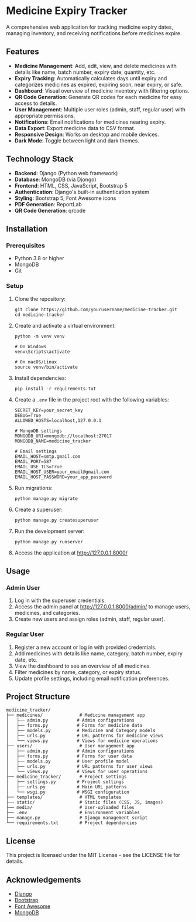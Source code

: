# Medicine Expiry Tracker

A comprehensive web application for tracking medicine expiry dates, managing inventory, and receiving notifications before medicines expire.

## Features

- **Medicine Management**: Add, edit, view, and delete medicines with details like name, batch number, expiry date, quantity, etc.
- **Expiry Tracking**: Automatically calculates days until expiry and categorizes medicines as expired, expiring soon, near expiry, or safe.
- **Dashboard**: Visual overview of medicine inventory with filtering options.
- **QR Code Generation**: Generate QR codes for each medicine for easy access to details.
- **User Management**: Multiple user roles (admin, staff, regular user) with appropriate permissions.
- **Notifications**: Email notifications for medicines nearing expiry.
- **Data Export**: Export medicine data to CSV format.
- **Responsive Design**: Works on desktop and mobile devices.
- **Dark Mode**: Toggle between light and dark themes.

## Technology Stack

- **Backend**: Django (Python web framework)
- **Database**: MongoDB (via Djongo)
- **Frontend**: HTML, CSS, JavaScript, Bootstrap 5
- **Authentication**: Django's built-in authentication system
- **Styling**: Bootstrap 5, Font Awesome icons
- **PDF Generation**: ReportLab
- **QR Code Generation**: qrcode

## Installation

### Prerequisites

- Python 3.8 or higher
- MongoDB
- Git

### Setup

1. Clone the repository:
   ```
   git clone https://github.com/yourusername/medicine-tracker.git
   cd medicine-tracker
   ```

2. Create and activate a virtual environment:
   ```
   python -m venv venv
   
   # On Windows
   venv\Scripts\activate
   
   # On macOS/Linux
   source venv/bin/activate
   ```

3. Install dependencies:
   ```
   pip install -r requirements.txt
   ```

4. Create a `.env` file in the project root with the following variables:
   ```
   SECRET_KEY=your_secret_key
   DEBUG=True
   ALLOWED_HOSTS=localhost,127.0.0.1
   
   # MongoDB settings
   MONGODB_URI=mongodb://localhost:27017
   MONGODB_NAME=medicine_tracker
   
   # Email settings
   EMAIL_HOST=smtp.gmail.com
   EMAIL_PORT=587
   EMAIL_USE_TLS=True
   EMAIL_HOST_USER=your_email@gmail.com
   EMAIL_HOST_PASSWORD=your_app_password
   ```

5. Run migrations:
   ```
   python manage.py migrate
   ```

6. Create a superuser:
   ```
   python manage.py createsuperuser
   ```

7. Run the development server:
   ```
   python manage.py runserver
   ```

8. Access the application at http://127.0.0.1:8000/

## Usage

### Admin User

1. Log in with the superuser credentials.
2. Access the admin panel at http://127.0.0.1:8000/admin/ to manage users, medicines, and categories.
3. Create new users and assign roles (admin, staff, regular user).

### Regular User

1. Register a new account or log in with provided credentials.
2. Add medicines with details like name, category, batch number, expiry date, etc.
3. View the dashboard to see an overview of all medicines.
4. Filter medicines by name, category, or expiry status.
5. Update profile settings, including email notification preferences.

## Project Structure

```
medicine_tracker/
├── medicines/              # Medicine management app
│   ├── admin.py           # Admin configurations
│   ├── forms.py           # Forms for medicine data
│   ├── models.py          # Medicine and Category models
│   ├── urls.py            # URL patterns for medicine views
│   └── views.py           # Views for medicine operations
├── users/                  # User management app
│   ├── admin.py           # Admin configurations
│   ├── forms.py           # Forms for user data
│   ├── models.py          # User profile model
│   ├── urls.py            # URL patterns for user views
│   └── views.py           # Views for user operations
├── medicine_tracker/       # Project settings
│   ├── settings.py        # Project settings
│   ├── urls.py            # Main URL patterns
│   └── wsgi.py            # WSGI configuration
├── templates/              # HTML templates
├── static/                 # Static files (CSS, JS, images)
├── media/                  # User-uploaded files
├── .env                    # Environment variables
├── manage.py               # Django management script
└── requirements.txt        # Project dependencies
```

## License

This project is licensed under the MIT License - see the LICENSE file for details.

## Acknowledgements

- [Django](https://www.djangoproject.com/)
- [Bootstrap](https://getbootstrap.com/)
- [Font Awesome](https://fontawesome.com/)
- [MongoDB](https://www.mongodb.com/)